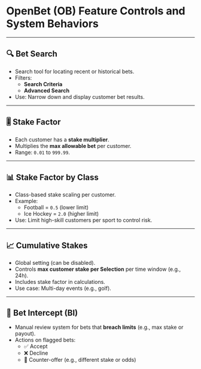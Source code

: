 # OpenBet (OB) Feature Controls and System Behaviors

---

## 🔍 Bet Search

- Search tool for locating recent or historical bets.
- Filters:
  - **Search Criteria**
  - **Advanced Search**
- Use: Narrow down and display customer bet results.

---

## 🎚️ Stake Factor

- Each customer has a **stake multiplier**.
- Multiplies the **max allowable bet** per customer.
- Range: `0.01` to `999.99`.

---

## 📊 Stake Factor by Class

- Class-based stake scaling per customer.
- Example:
  - Football = `0.5` (lower limit)
  - Ice Hockey = `2.0` (higher limit)
- Use: Limit high-skill customers per sport to control risk.

---

## 📈 Cumulative Stakes

- Global setting (can be disabled).
- Controls **max customer stake per Selection** per time window (e.g., 24h).
- Includes stake factor in calculations.
- Use case: Multi-day events (e.g., golf).

---

## 🚦 Bet Intercept (BI)

- Manual review system for bets that **breach limits** (e.g., max stake or payout).
- Actions on flagged bets:
  - ✅ Accept
  - ❌ Decline
  - 🔁 Counter-offer (e.g., different stake or odds)
